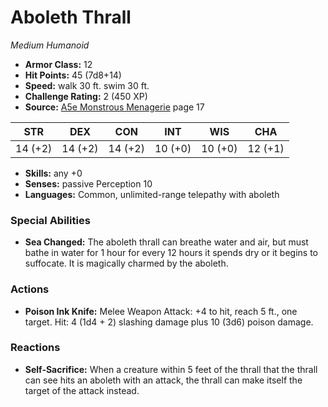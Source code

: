 # Aboleth Thrall

*Medium* *Humanoid*

- **Armor Class:** 12
- **Hit Points:** 45 (7d8+14)
- **Speed:** walk 30 ft. swim 30 ft.
- **Challenge Rating:** 2 (450 XP)
- **Source:** [A5e Monstrous Menagerie](https://enpublishingrpg.com/products/level-up-monstrous-menagerie-a5e) page 17

| STR | DEX | CON | INT | WIS | CHA |
| --- | --- | --- | --- | --- | --- |
| 14 (+2) | 14 (+2) | 14 (+2) | 10 (+0) | 10 (+0) | 12 (+1) |

- **Skills:** any +0
- **Senses:** passive Perception 10
- **Languages:** Common, unlimited-range telepathy with aboleth

### Special Abilities

- **Sea Changed:** The aboleth thrall can breathe water and air, but must bathe in water for 1 hour for every 12 hours it spends dry or it begins to suffocate. It is magically charmed by the aboleth.

### Actions

- **Poison Ink Knife:** Melee Weapon Attack: +4 to hit, reach 5 ft., one target. Hit: 4 (1d4 + 2) slashing damage plus 10 (3d6) poison damage.

### Reactions

- **Self-Sacrifice:** When a creature within 5 feet of the thrall that the thrall can see hits an aboleth with an attack, the thrall can make itself the target of the attack instead.


